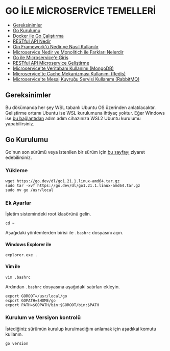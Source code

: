 # GO İLE MİCROSERVİCE TEMELLERİ

- [Gereksinimler](#gereksinimler)
- [Go Kurulumu](#go-kurulumu)
- [Docker ile Go Çalıştırma]()
- [RESTful API Nedir]()
- [Gin Framework'ü Nedir ve Nasıl Kullanılır]()
- [Microservice Nedir ve Monolitich ile Farkları Nelerdir]()
- [Go ile Microservice'e Giriş]()
- [RESTful API Microservice Geliştirme]()
- [Microservice'te Veritabanı Kullanımı (MongoDB)]()
- [Microservice'te Cache Mekanizması Kullanımı (Redis)]()
- [Microservice'te Mesaj Kuyruğu Servisi Kullanımı (RabbitMQ)]()

## Gereksinimler

Bu dökümanda her şey WSL tabanlı Ubuntu OS üzerinden anlatılacaktır. Geliştirme ortamı Ubuntu ise WSL kurulumuna ihtiyaç yoktur.  Eğer Windows ise [bu bağlantıdan](https://www.evrenbal.com/wsl-2-kurulumu-6-kolay-adim/) adım adım cihazınıza WSL2 Ubuntu kurulumu yapabilirsiniz.

## Go Kurulumu

Go'nun son sürümü veya istenilen bir sürüm için [bu sayfayı](https://go.dev/dl/) ziyaret edebilirsiniz. 

### Yükleme

```
wget https://go.dev/dl/go1.21.1.linux-amd64.tar.gz
sudo tar -xvf https://go.dev/dl/go1.21.1.linux-amd64.tar.gz
sudo mv go /usr/local
```

### Ek Ayarlar

İşletim sistemindeki root klasörünü gelin.

```
cd ~
```

Aşağıdaki yöntemlerden birisi ile `.bashrc` dosyasını açın.

#### Windows Explorer ile

```
explorer.exe .
```

#### Vim ile

```
vim .bashrc
```

Ardından `.bashrc` dosyasına aşağıdaki satırları ekleyin.

```
export GOROOT=/usr/local/go
export GOPATH=$HOME/go
export PATH=$GOPATH/bin:$GOROOT/bin:$PATH
```

### Kurulum ve Versiyon kontrolü

İstediğiniz sürümün kurulup kurulmadığını anlamak için aşadıkai komutu kullanın.

```
go version
```